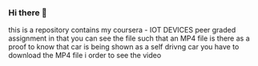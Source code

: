 ### Hi there 👋

this is a repository contains my coursera - IOT DEVICES  peer graded assignment
in that you can see the file such that an MP4 file is there as a proof to know that car is being shown as a self drivng car
you have to download the MP4 file i order to see the video 
 
